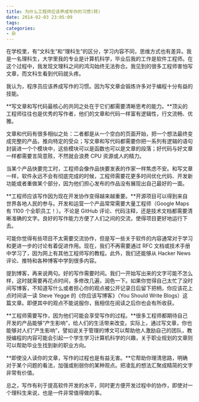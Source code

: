 ```yaml
---
title: 为什么工程师应该养成写作的习惯(转)
date: 2014-02-03 23:05:09
tags:
categories: 
- 杂
---
```



在学校里，有“文科生”和“理科生”的区分，学习内容不同，思维方式也有差异。我是一名理科生，大学里我的专业是计算机科学，毕业后我的工作是软件工程师。在这个过程中，我发现文理科之间的鸿沟始终无法弥合。我见到的很多工程师害怕写文章，而文科生看到代码就头疼。

我认为，程序员应该养成写作的习惯。因为写文章会锻炼许多对于编程十分有益的技能。

**写文章和写代码最核心的共同之处在于它们都需要清晰思考的能力。**顶尖的工程师往往也是优秀的写作者，他们的文章和代码一样富有逻辑性，行文流畅、优雅。

文章和代码有很多相似之处：二者都是从一个空白的页面开始，把一个想法最终变成完整的产品，推向特定的受众；写文章和写代码都需要你把一系列有逻辑的语句封装进一个个模块中，这些模块可以是函数也可以是文章的段落；好代码与好文章一样都需要言简意赅，不然就会浪费 CPU 资源或人的精力。

当某个产品快要完工时，工程师会像作品快要发表的作家一样焦虑不安。和写文章一样，软件永远不会有彻底完成的时候，工程师需要花更多时间优化代码、开发新功能或者重做某个部分，因为他们担心发布的作品没有展现出自己最好的一面。

**工程师应该写作因为现在开发协作变得越来越重要。**开源项目可以得到来自世界各地人民的参与。开发和运营一个产品常常需要大量工程师（Google Maps 有 1100 个全职员工！）。不论是 GitHub 评论、代码注释，还是技术文档都需要清晰准确的文字。良好的写作能力方便了人们之间的交流，使得项目更好地运行下去。

可能你觉得有些项目不太需要交流协作，但是写一些关于软件的内容通常对于学习和更进一步的讨论有着促进作用。现在，我们不再需要通过 RFC 文档或技术手册中学习了，因为网上有其他工程师写的教程。此外，我们还能够从 Hacker News 评论、推特和各种博客中学到很多内容。

提到博客，再来说两句。好的写作需要时间。我们一开始写出来的文字可能不怎么样，这时就需要再花点时间，多修改几遍，润色一下。如果你觉得自己太忙了没时间写博客，不知道写什么或者担心你的观点被公开记录日后留下把柄，你应该花上点时间读一读 Steve Yegge 的《你应该写博客》（You Should Write Blogs）这篇文章。即便其中的观点不能说服你，我相信在阅读之后你也会有所收获。

**工程师需要写作，因为他们可能会享受写作的过程。**很多工程师都期待自己开发的产品能够“产生影响”，给人们的生活带来改变。实际上，通过写文章，你也能够对人们“产生影响”，譬如说关于管理的博文可以帮助他人激励自己的团队，教授编程的内容可能会引起一个学生学习计算机科学的兴趣，关于职业规划的文章则可以帮助毕业生找到新的职业方向。

**即使没人读你的文章，写作的过程也是有益无害。**它帮助你理清思路，明确对于某个问题的看法，加强或削弱你的某种观点。把凌乱的想法汇聚成精简的文字非常有价值。

总之，写作有利于提高软件开发的水平，同时更方便开发过程中的协作，即使对一个理科生来说，也是一件非常值得做的事。